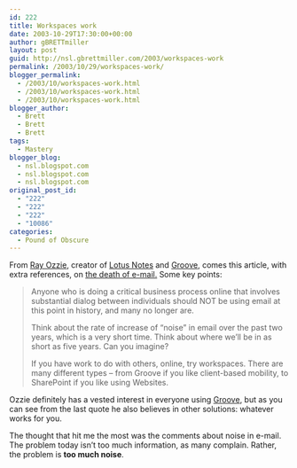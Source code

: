 ```yaml
---
id: 222
title: Workspaces work
date: 2003-10-29T17:30:00+00:00
author: gBRETTmiller
layout: post
guid: http://nsl.gbrettmiller.com/2003/workspaces-work
permalink: /2003/10/29/workspaces-work/
blogger_permalink:
  - /2003/10/workspaces-work.html
  - /2003/10/workspaces-work.html
  - /2003/10/workspaces-work.html
blogger_author:
  - Brett
  - Brett
  - Brett
tags:
  - Mastery
blogger_blog:
  - nsl.blogspot.com
  - nsl.blogspot.com
  - nsl.blogspot.com
original_post_id:
  - "222"
  - "222"
  - "222"
  - "10086"
categories:
  - Pound of Obscure
---
```

From [Ray Ozzie](http://www.ozzie.net/blog), creator of [Lotus Notes](http://www.lotus.com/products/product4.nsf/wdocs/noteshomepage) and [Groove](http://www.groove.net), comes this article, with extra references, on [the death of e-mail.](http://www.ozzie.net/blog/2003/10/01.html#a111) Some key points:  


> Anyone who is doing a critical business process online that involves substantial dialog between individuals should NOT be using email at this point in history, and many no longer are.
> 
> Think about the rate of increase of &#8220;noise&#8221; in email over the past two years, which is a very short time. Think about where we&#8217;ll be in as short as five years. Can you imagine?
> 
> If you have work to do with others, online, try workspaces. There are many different types &#8211; from Groove if you like client-based mobility, to SharePoint if you like using Websites. 

Ozzie definitely has a vested interest in everyone using [Groove](http://www.groove.net/), but as you can see from the last quote he also believes in other solutions: whatever works for you.

The thought that hit me the most was the comments about noise in e-mail. The problem today isn&#8217;t too much information, as many complain. Rather, the problem is **too much noise**.